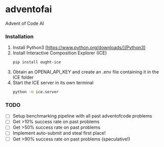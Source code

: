 # adventofai

Advent of Code AI

### Installation

1. Install Python3 [https://www.python.org/downloads/](Python3)
2. Install Interactive Composition Explorer (ICE)
      ```sh
   pip install ought-ice
   ```
3. Obtain an OPENAI_API_KEY and create an .env file containing it in the ICE folder
4. Start the ICE server in its own terminal
   ```sh
   python -m ice.server
   ```

### TODO

- [ ] Setup benchmarking pipeline with all past adventofcode problems
- [ ] Get >10% success rate on past problems
- [ ] Get >50% success rate on past problems
- [ ] Implement auto-submit and steal first place!
- [ ] Get >90% success rate on past problems (speculative!)
